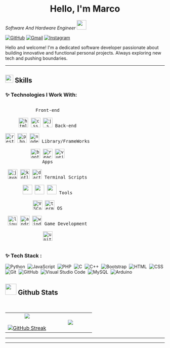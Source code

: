 

<h1 align="center">
  <span style="color: ##008000;">Hello, I'm Marco</span>
</h1>
<p><em>Software And Hardware Engineer <img src="https://media.giphy.com/media/WUlplcMpOCEmTGBtBW/giphy.gif" width="30"> 
</em></p>

[![GitHub](https://img.shields.io/badge/-Github-000?style=flat&logo=Github&logoColor=white)](https://github.com/MarcooJip)
[![Gmail](https://img.shields.io/badge/-Gmail-c14438?style=flat&logo=Gmail&logoColor=white)](mailto:userrajiv26@gmail.com)
[![Instagram](https://img.shields.io/badge/-Instagram-E4405F?style=flat&logo=Instagram&logoColor=white)](https://www.instagram.com/mraddava)

Hello and welcome! I'm a dedicated software developer passionate about building innovative and functional personal projects. Always exploring new tech and pushing boundaries.


---

## <img src="https://media2.giphy.com/media/QssGEmpkyEOhBCb7e1/giphy.gif?cid=ecf05e47a0n3gi1bfqntqmob8g9aid1oyj2wr3ds3mg700bl&rid=giphy.gif" width ="25"><b>  Skills</b>

### ✨ Technologies I Work With:

<p style="display: inline-block;" align="center">
  <kbd>
    <kbd>Front-end</kbd>
    <br>
    <br>
   <img width="30px" src="https://cdn.jsdelivr.net/gh/devicons/devicon/icons/html5/html5-original.svg" alt="html" title="HTML5"/> 
  <img width="30px" src="https://cdn.jsdelivr.net/gh/devicons/devicon/icons/css3/css3-plain-wordmark.svg" alt="css" title="CSS"/>
    <img width="30px" src="https://cdn.jsdelivr.net/gh/devicons/devicon/icons/javascript/javascript-original.svg" alt="js" title="Javascript"/> 
  </kbd>
  <kbd>
    <kbd>Back-end</kbd>
    <br>
    <br>
    <img width="30px" src="https://user-images.githubusercontent.com/25181517/192107858-fe19f043-c502-4009-8c47-476fc89718ad.png" alt="rest" title="REST API"/>
    <img width="30px" src="https://cdn.jsdelivr.net/gh/devicons/devicon/icons/php/php-original.svg" alt="php" title="PHP"/>
    <img width="30px" src="https://cdn.jsdelivr.net/gh/devicons/devicon/icons/nodejs/nodejs-original.svg" alt="node.js" title="NODE.JS"/>
  </kbd>
  <kbd>
    <kbd>Library/FrameWorks</kbd>
    <br>
    <br>
    <img width="30px" src="https://cdn.jsdelivr.net/gh/devicons/devicon/icons/bootstrap/bootstrap-original.svg" alt="bootstrap" title="BOOTSTRAP"/>
    <img width="30px" src="https://cdn.jsdelivr.net/gh/devicons/devicon/icons/react/react-original.svg" alt="react.js" title="REACT.JS"/>
    <img width="30px" src="https://cdn.jsdelivr.net/gh/devicons/devicon/icons/vuejs/vuejs-original.svg" alt="vuejs" title="VUEJS"/>
  </kbd>
  <br>
  <kbd>
    <kbd>Apps</kbd>
    <br>
    <br>
    <img width="30px" src="https://cdn.jsdelivr.net/gh/devicons/devicon/icons/java/java-original.svg" alt="java" title="JAVA"/>
    <img width="30px" src="https://cdn.jsdelivr.net/gh/devicons/devicon/icons/kotlin/kotlin-original.svg" alt="kotlin" title="KOTLIN"/>
    <img width="30px" src="https://cdn.jsdelivr.net/gh/devicons/devicon/icons/dart/dart-original.svg" alt="dart" title="DART"/>
  </kbd>
  <kbd>
    <kbd>Terminal Scripts</kbd>
    <br>
    <br>
    <img width="30px" src="https://cdn.jsdelivr.net/gh/devicons/devicon/icons/python/python-plain.svg" alt="" title=""/>
    <img width="30px" src="https://cdn.jsdelivr.net/gh/devicons/devicon/icons/bash/bash-original.svg" alt="" title=""/>
    <img width="30px" src="https://cdn.jsdelivr.net/gh/devicons/devicon/icons/ruby/ruby-original.svg" alt="" title=""/>
  </kbd>
  <kbd>
    <kbd>Tools</kbd>
    <br>
    <br>
    <img width="30px" src="https://cdn.jsdelivr.net/gh/devicons/devicon/icons/vscode/vscode-original.svg"  alt="VSCode" title="VS Code"/>
    <img width="30px" src="https://github.com/termux/termux-app/raw/master/app/src/main/res/mipmap-xxxhdpi/ic_launcher.png" alt="termux" title="Termux"/>
  </kbd>
  <kbd>
    <kbd>OS</kbd>
    <br>
    <br>
    <img width="30px" src="https://cdn.jsdelivr.net/gh/devicons/devicon/icons/linux/linux-original.svg" alt="linux" title="Linux"/>
    <img width="30px" src="https://cdn.jsdelivr.net/gh/devicons/devicon/icons/android/android-original.svg" alt="android" title="Android"/>
    <img width="30px" src="https://cdn.jsdelivr.net/gh/devicons/devicon/icons/windows8/windows8-original.svg" alt="windows" title="Windows"/>
  </kbd>
   <kbd>
      <kbd>Game Development</kbd>
      <br>
      <br>
      <img width="30px" src="https://cdn.jsdelivr.net/gh/devicons/devicon/icons/unity/unity-original.svg" alt="unity" title="Unity Engine"/>
    </kbd>
</p>


### ✨ Tech Stack :

![Python](https://img.shields.io/badge/-Python-05122A?style=flat&logo=python)&nbsp;
![JavaScript](https://img.shields.io/badge/-JavaScript-05122A?style=flat&logo=javascript)&nbsp;
![PHP](https://img.shields.io/badge/-PHP-05122A?style=flat&logo=php&logoColor=777BB4)&nbsp;
![C](https://img.shields.io/badge/-C-05122A?style=flat&logo=C&logoColor=A8B9CC)&nbsp;
![C++](https://img.shields.io/badge/-C++-05122A?style=flat&logo=C%2B%2B&logoColor=00599C)&nbsp;
![Bootstrap](https://img.shields.io/badge/-Bootstrap-05122A?style=flat&logo=bootstrap&logoColor=563D7C)&nbsp;
![HTML](https://img.shields.io/badge/-HTML-05122A?style=flat&logo=HTML5)&nbsp;
![CSS](https://img.shields.io/badge/-CSS-05122A?style=flat&logo=CSS3&logoColor=1572B6)&nbsp;
![Git](https://img.shields.io/badge/-Git-05122A?style=flat&logo=git)&nbsp;
![GitHub](https://img.shields.io/badge/-GitHub-05122A?style=flat&logo=github)&nbsp;
![Visual Studio Code](https://img.shields.io/badge/-Visual%20Studio%20Code-05122A?style=flat&logo=visual-studio-code&logoColor=007ACC)&nbsp;
![MySQL](https://img.shields.io/badge/-MySQL-05122A?style=flat&logo=mysql&logoColor=4479A1)&nbsp;
![Arduino](https://img.shields.io/badge/-Arduino-05122A?style=flat&logo=arduino&logoColor=00979D)&nbsp;


## <img src="https://media.giphy.com/media/iY8CRBdQXODJSCERIr/giphy.gif" width="35"><b> Github Stats </b>
<br>

<!--- stats (start) -->
<table align="center">
<tr border="none">
<td width="50%" align="center">
  <img  align="center"  src="https://github-readme-stats.vercel.app/api?username=MarcooJip&theme=radical&show_icons=true&count_private=true&title_color=7A7ADB&icon_color=2234AE&text_color=D3D3D3&bg_color=0,000000,130F40" />
  <br></br>
  <a href="https://git.io/streak-stats"><img src="https://github-readme-streak-stats.herokuapp.com?user=MarcooJip&theme=transparent&background=45%2C000000%2C130F40&border=7A7ADB&fire=7A7ADB&currStreakNum=D3D3D3&sideLabels=D3D3D3&stroke=D3D3D3&sideNums=D3D3D3&ring=2234AE&currStreakLabel=D3D3D3&dates=D3D3D3&excludeDaysLabel=D3D3D3" alt="GitHub Streak" /></a>
</td>

<td width="50%" align="center">
  <img  align="center"  src="https://github-readme-stats.anuraghazra1.vercel.app/api/top-langs/?username=MarcooJip&theme=radical&hide_border=false&no-bg=true&no-frame=true&langs_count=10&title_color=7A7ADB&icon_color=2234AE&text_color=D3D3D3&bg_color=0,000000,130F40"/>
  </td>
</tr>
</table>
<!--- stats (end) -->
</p>        

---


---
